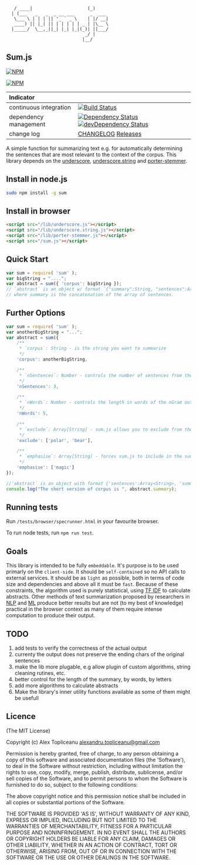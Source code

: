 ```
   / ____|                     (_)
  | (___   _   _  _ __ ___      _  ___
   \___ \ | | | || '_ ` _ \    | |/ __|
   ____) || |_| || | | | | | _ | |\__ \
  |_____/  \__,_||_| |_| |_|(_)| ||___/
                              _/ |
                             |__/
```
## Sum.js

[![NPM](https://nodei.co/npm/sum.png?downloads=true&stars=true)](https://nodei.co/npm/sum/)

[![NPM](https://nodei.co/npm-dl/sum.png?months=12)](https://nodei.co/npm-dl/sum/)

| Indicator              |                                                                          |
|:-----------------------|:-------------------------------------------------------------------------|
| continuous integration | [![Build Status](https://travis-ci.org/topliceanu/sum.svg?branch=master)](https://travis-ci.org/topliceanu/sum) |
| dependency management  | [![Dependency Status](https://david-dm.org/topliceanu/sum.svg?style=flat)](https://david-dm.org/topliceanu/sum) [![devDependency Status](https://david-dm.org/topliceanu/sum/dev-status.svg?style=flat)](https://david-dm.org/topliceanu/sum#info=devDependencies) |
| change log             | [CHANGELOG](https://github.com/topliceanu/sum/blob/master/CHANGELOG.md) [Releases](https://github.com/topliceanu/sum/releases) |

A simple function for summarizing text e.g. for automatically determining the sentences that are most relevant to the context of the corpus.
This library depends on the [underscore](http://documentcloud.github.com/underscore/), [underscore.string](http://epeli.github.com/underscore.string/) and [porter-stemmer](https://github.com/jedp/porter-stemmer).

## Install in node.js

```bash
sudo npm install -g sum
```

## Install in browser

```html
<script src="/lib/underscore.js"></script>
<script src="/lib/underscore.string.js"></script>
<script src="/lib/porter-stemmer.js"></script>
<script src="/sum.js"></script>
```

## Quick Start

```javascript
var sum = require( 'sum' );
var bigString = "....";
var abstract = sum({ 'corpus': bigString });
// `abstract` is an object w/ format `{"summary":String, "sentences":Array<String>}`
// where summary is the concatenation of the array of sentences.
```

## Further Options

```javascript
var sum = require( 'sum' );
var anotherBigString = "...";
var abstract = sum({
    /**
     * `corpus`: String - is the string you want to summarize
     */
    'corpus': anotherBigString,

    /**
     * `nSentences`: Number - controls the number of sentences from the original text included in the abstact
     */
    'nSentences': 3,

    /**
     * `nWords`: Number - controls the length in words of the nGram output. Output might be larger as some words are ignored in the algorithm but present in the abstract, for ex. prepositions. When `nWords` is set, `nSentences` is ignored
     */
    'nWords': 5,

    /**
     * `exclude`: Array[String] - sum.js allows you to exclude from the final abstract, sentences or nGrams that contain any of the words in the `exclude` param
     */
    'exclude': ['polar', 'bear'],

    /**
     * `emphasise`: Array[String] - forces sum.js to include in the summary the sentences or nGrams that contain any the words specified by `emphasise` param.
     */
    'emphasise': ['magic']
});

//`abstract` is an object with format {'sentences':Array<String>, 'summary':String} where summary is just the concatenation of the sentences, for convenience.
console.log("The short version of corpus is ", abstract.summary);
```


## Running tests
Run `/tests/browser/specrunner.html` in your favourite browser.

To run node tests, run `npm run test`.


## Goals

This library is intended to be fully `embeddable`. It's purpose is to be used primarly on the `client-side`.
It should be `self-contained` so no API calls to external services.
It should be as `light` as possible, both in terms of code size and dependencies and above all it must be `fast`.
Because of these constraints, the algorithm used is purely statistical, using [TF IDF](http://en.wikipedia.org/wiki/Tf*idf) to calculate abstracts.
Other methods of text summarization proposed by researchers in [NLP](http://en.wikipedia.org/wiki/Natural_language_processing) and [ML](http://en.wikipedia.org/wiki/Machine_learning) produce better results but are not (to my best of knowledge) practical in the browser context as many of them require intense computation to produce their output.


## TODO
1. add tests to verify the correctness of the actual output
2. currenty the output does not preserve the ending chars of the original sentences
3. make the lib more plugable, e.g allow plugin of custom algorithms, string cleaning rutines, etc.
4. better control for the length of the summary, by words, by letters
5. add more algorithms to calculate abstracts
6. Make the library's inner utility functions available as some of them might be usefull


## Licence

(The MIT License)

Copyright (c) Alex Topliceanu <alexandru.topliceanu@gmail.com>

Permission is hereby granted, free of charge, to any person obtaining
a copy of this software and associated documentation files (the
'Software'), to deal in the Software without restriction, including
without limitation the rights to use, copy, modify, merge, publish,
distribute, sublicense, and/or sell copies of the Software, and to
permit persons to whom the Software is furnished to do so, subject to
the following conditions:

The above copyright notice and this permission notice shall be
included in all copies or substantial portions of the Software.

THE SOFTWARE IS PROVIDED 'AS IS', WITHOUT WARRANTY OF ANY KIND,
EXPRESS OR IMPLIED, INCLUDING BUT NOT LIMITED TO THE WARRANTIES OF
MERCHANTABILITY, FITNESS FOR A PARTICULAR PURPOSE AND NONINFRINGEMENT.
IN NO EVENT SHALL THE AUTHORS OR COPYRIGHT HOLDERS BE LIABLE FOR ANY
CLAIM, DAMAGES OR OTHER LIABILITY, WHETHER IN AN ACTION OF CONTRACT,
TORT OR OTHERWISE, ARISING FROM, OUT OF OR IN CONNECTION WITH THE
SOFTWARE OR THE USE OR OTHER DEALINGS IN THE SOFTWARE.

